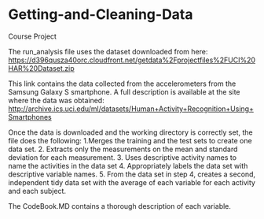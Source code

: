 # Getting-and-Cleaning-Data
Course Project

The run_analysis file uses the dataset downloaded from here:
  https://d396qusza40orc.cloudfront.net/getdata%2Fprojectfiles%2FUCI%20HAR%20Dataset.zip
  
This link contains the data collected from the accelerometers from the Samsung Galaxy S smartphone. A full description is available at the site where the data was obtained:
http://archive.ics.uci.edu/ml/datasets/Human+Activity+Recognition+Using+Smartphones 

Once the data is downloaded and the working directory is correctly set, the file does the following:
  1.Merges the training and the test sets to create one data set.
  2. Extracts only the measurements on the mean and standard deviation for each measurement. 
  3. Uses descriptive activity names to name the activities in the data set
  4. Appropriately labels the data set with descriptive variable names. 
  5. From the data set in step 4, creates a second, independent tidy data set with the average of each variable for each activity and each subject.

The CodeBook.MD contains a thorough description of each variable.
